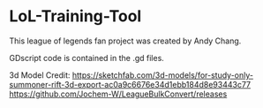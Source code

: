 # LoL-Training-Tool
This league of legends fan project was created by Andy Chang. 

GDscript code is contained in the .gd files.

3d Model Credit:
https://sketchfab.com/3d-models/for-study-only-summoner-rift-3d-export-ac0a9c6676e34d1ebb184d8e93443c77
https://github.com/Jochem-W/LeagueBulkConvert/releases
